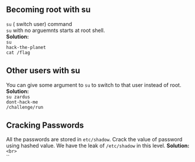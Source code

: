 ## Becoming root with su 
`su` ( switch user) command <br>
`su` with no arguemnts starts at root shell.<br>
**Solution:** <br>
`su`<br>
`hack-the-planet`<br>
`cat /flag` <br>
## Other users with su
You can give some argument to `su` to switch to that user instead of root. <br>
**Solution:** <br>
`su zardus`<br>
`dont-hack-me`<br>
`/challenge/run`<br>
## Cracking Passwords 
All the passwords are stored in `etc/shadow`. Crack the value of password using hashed value. We have the leak of `/etc/shadow` in this level. 
**Solution:** <br>
``<br>
``<br>
``<br>

